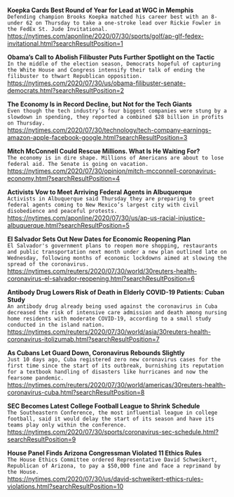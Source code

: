 **Koepka Cards Best Round of Year for Lead at WGC in Memphis**\
`Defending champion Brooks Koepka matched his career best with an 8-under 62 on Thursday to take a one-stroke lead over Rickie Fowler in the FedEx St. Jude Invitational. `\
https://nytimes.com/aponline/2020/07/30/sports/golf/ap-glf-fedex-invitational.html?searchResultPosition=1

**Obama’s Call to Abolish Filibuster Puts Further Spotlight on the Tactic**\
`In the middle of the election season, Democrats hopeful of capturing the White House and Congress intensify their talk of ending the filibuster to thwart Republican opposition.`\
https://nytimes.com/2020/07/30/us/obama-filibuster-senate-democrats.html?searchResultPosition=2

**The Economy Is in Record Decline, but Not for the Tech Giants**\
`Even though the tech industry’s four biggest companies were stung by a slowdown in spending, they reported a combined $28 billion in profits on Thursday.`\
https://nytimes.com/2020/07/30/technology/tech-company-earnings-amazon-apple-facebook-google.html?searchResultPosition=3

**Mitch McConnell Could Rescue Millions. What Is He Waiting For?**\
`The economy is in dire shape. Millions of Americans are about to lose federal aid. The Senate is going on vacation.`\
https://nytimes.com/2020/07/30/opinion/mitch-mcconnell-coronavirus-economy.html?searchResultPosition=4

**Activists Vow to Meet Arriving Federal Agents in Albuquerque**\
`Activists in Albuquerque said Thursday they are preparing to greet federal agents coming to New Mexico’s largest city with civil disobedience and peaceful protests. `\
https://nytimes.com/aponline/2020/07/30/us/ap-us-racial-injustice-albuquerque.html?searchResultPosition=5

**El Salvador Sets Out New Dates for Economic Reopening Plan**\
`El Salvador's government plans to reopen more shopping, restaurants and public transportation next month under a new plan outlined late on Wednesday, following months of economic lockdowns aimed at slowing the spread of the coronavirus.`\
https://nytimes.com/reuters/2020/07/30/world/30reuters-health-coronavirus-el-salvador-reopening.html?searchResultPosition=6

**Antibody Drug Lowers Risk of Death in Elderly COVID-19 Patients: Cuban Study**\
`An antibody drug already being used against the coronavirus in Cuba decreased the risk of intensive care admission and death among nursing home residents with moderate COVID-19, according to a small study conducted in the island nation.`\
https://nytimes.com/reuters/2020/07/30/world/asia/30reuters-health-coronavirus-itolizumab.html?searchResultPosition=7

**As Cubans Let Guard Down, Coronavirus Rebounds Slightly**\
`Just 10 days ago, Cuba registered zero new coronavirus cases for the first time since the start of its outbreak, burnishing its reputation for a textbook handling of disasters like hurricanes and now the fearsome pandemic.`\
https://nytimes.com/reuters/2020/07/30/world/americas/30reuters-health-coronavirus-cuba.html?searchResultPosition=8

**SEC Becomes Latest College Football League to Shrink Schedule**\
`The Southeastern Conference, the most influential league in college football, said it would delay the start of its season and have its teams play only within the conference.`\
https://nytimes.com/2020/07/30/sports/coronavirus-sec-schedule.html?searchResultPosition=9

**House Panel Finds Arizona Congressman Violated 11 Ethics Rules**\
`The House Ethics Committee ordered Representative David Schweikert, Republican of Arizona, to pay a $50,000 fine and face a reprimand by the House.`\
https://nytimes.com/2020/07/30/us/david-schweikert-ethics-rules-violations.html?searchResultPosition=10

